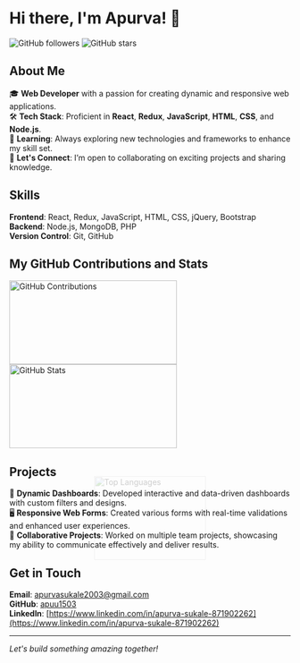 
# Hi there, I'm Apurva! 👋

![GitHub followers](https://img.shields.io/github/followers/apuu1503?label=Follow&style=social)
![GitHub stars](https://img.shields.io/github/stars/apuu1503?style=social)

## About Me

🎓 **Web Developer** with a passion for creating dynamic and responsive web applications.  
🛠 **Tech Stack**: Proficient in **React**, **Redux**, **JavaScript**, **HTML**, **CSS**, and **Node.js**.  
🌱 **Learning**: Always exploring new technologies and frameworks to enhance my skill set.  
💬 **Let's Connect**: I’m open to collaborating on exciting projects and sharing knowledge.

## Skills

**Frontend**: React, Redux, JavaScript, HTML, CSS, jQuery, Bootstrap  
**Backend**: Node.js, MongoDB, PHP  
**Version Control**: Git, GitHub

## My GitHub Contributions and Stats
<div>
  <img src="https://github-readme-streak-stats.herokuapp.com/?user=apuu1503&theme=radical" alt="GitHub Contributions" height="150" width="300"/>
  <img src="https://github-readme-stats.vercel.app/api?username=apuu1503&show_icons=true&theme=radical" alt="GitHub Stats" height="150" width="300"/>
  
  <img src="https://github-readme-stats.vercel.app/api/top-langs/?username=apuu1503&layout=compact&theme=radical" alt="Top Languages" style="position:absolute; z-index: -1; opacity: 0.2; top: 25%; left: 50%; transform: translate(-50%, -50%); height: 150px; width: 200px;"/>
<div>

## Projects

🔧 **Dynamic Dashboards**: Developed interactive and data-driven dashboards with custom filters and designs.  
🖥 **Responsive Web Forms**: Created various forms with real-time validations and enhanced user experiences.  
💼 **Collaborative Projects**: Worked on multiple team projects, showcasing my ability to communicate effectively and deliver results.

## Get in Touch

**Email**: [apurvasukale2003@gmail.com](mailto:apurvasukale2003@gmail.com)  
**GitHub**: [apuu1503](https://github.com/apuu1503)  
**LinkedIn**: [https://www.linkedin.com/in/apurva-sukale-871902262](https://www.linkedin.com/in/apurva-sukale-871902262)

---

*Let's build something amazing together!*


